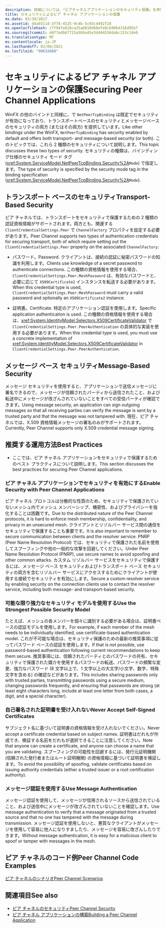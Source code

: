 ```yaml
---
description: 詳細については、「ピアチャネルアプリケーションのセキュリティ保護」を参照してください。
title: セキュリティによるピア チャネル アプリケーションの保護
ms.date: 03/30/2017
ms.assetid: d4a0311d-3f78-4525-9c4b-5c93c4492f28
ms.openlocfilehash: cff94fe618ca25a6810d68efe8cb99b4316d95b7
ms.sourcegitcommit: ddf7edb67715a5b9a45e3dd44536dabc153c1de0
ms.translationtype: MT
ms.contentlocale: ja-JP
ms.lasthandoff: 02/06/2021
ms.locfileid: "99632660"
---
```

# <a name="securing-peer-channel-applications"></a><span data-ttu-id="50cfc-103">セキュリティによるピア チャネル アプリケーションの保護</span><span class="sxs-lookup"><span data-stu-id="50cfc-103">Securing Peer Channel Applications</span></span>

<span data-ttu-id="50cfc-104">WinFX の他のバインドと同様に、で `NetPeerTcpBinding` は既定でセキュリティが有効になっており、トランスポートベースのセキュリティとメッセージベースのセキュリティの両方 (またはその両方) を提供しています。</span><span class="sxs-lookup"><span data-stu-id="50cfc-104">Like other bindings under the WinFX, `NetPeerTcpBinding` has security enabled by default and offers both transport- and message-based security (or both).</span></span> <span data-ttu-id="50cfc-105">このトピックでは、これら 2 種類のセキュリティについて説明します。</span><span class="sxs-lookup"><span data-stu-id="50cfc-105">This topic discusses these two types of security.</span></span> <span data-ttu-id="50cfc-106">セキュリティの種類は、バインディング仕様のセキュリティ モード タグ (<xref:System.ServiceModel.NetPeerTcpBinding.Security%2A>`Mode`) で指定します。</span><span class="sxs-lookup"><span data-stu-id="50cfc-106">The type of security is specified by the security mode tag in the binding specification (<xref:System.ServiceModel.NetPeerTcpBinding.Security%2A>`Mode`).</span></span>  
  
## <a name="transport-based-security"></a><span data-ttu-id="50cfc-107">トランスポート ベースのセキュリティ</span><span class="sxs-lookup"><span data-stu-id="50cfc-107">Transport-Based Security</span></span>  

 <span data-ttu-id="50cfc-108">ピア チャネルでは、トランスポートをセキュリティで保護するための 2 種類の認証資格情報がサポートされます。両方とも、関連する `ClientCredentialSettings.Peer` で `ChannelFactory` プロパティを設定する必要があります。</span><span class="sxs-lookup"><span data-stu-id="50cfc-108">Peer Channel supports two types of authentication credentials for securing transport, both of which require setting out the `ClientCredentialSettings.Peer` property on the associated `ChannelFactory`:</span></span>  
  
- <span data-ttu-id="50cfc-109">パスワード。</span><span class="sxs-lookup"><span data-stu-id="50cfc-109">Password.</span></span> <span data-ttu-id="50cfc-110">クライアントは、接続の認証に秘密パスワードの知識を利用します。</span><span class="sxs-lookup"><span data-stu-id="50cfc-110">Clients use knowledge of a secret password to authenticate connections.</span></span> <span data-ttu-id="50cfc-111">この種類の資格情報を使用する場合、`ClientCredentialSettings.Peer.MeshPassword` は、有効なパスワードと、必要に応じて `X509Certificate2` インスタンスを転送する必要があります。</span><span class="sxs-lookup"><span data-stu-id="50cfc-111">When this credential type is used, `ClientCredentialSettings.Peer.MeshPassword` must carry a valid password and optionally an `X509Certificate2` instance.</span></span>  
  
- <span data-ttu-id="50cfc-112">証明書。</span><span class="sxs-lookup"><span data-stu-id="50cfc-112">Certificate.</span></span> <span data-ttu-id="50cfc-113">特定のアプリケーション認証を使用します。</span><span class="sxs-lookup"><span data-stu-id="50cfc-113">Specific application authentication is used.</span></span> <span data-ttu-id="50cfc-114">この種類の資格情報を使用する場合は、<xref:System.IdentityModel.Selectors.X509CertificateValidator> で `ClientCredentialSettings.Peer.PeerAuthentication` の具体的な実装を使用する必要があります。</span><span class="sxs-lookup"><span data-stu-id="50cfc-114">When this credential type is used, you must use a concrete implementation of <xref:System.IdentityModel.Selectors.X509CertificateValidator> in `ClientCredentialSettings.Peer.PeerAuthentication`.</span></span>  
  
## <a name="message-based-security"></a><span data-ttu-id="50cfc-115">メッセージ ベース セキュリティ</span><span class="sxs-lookup"><span data-stu-id="50cfc-115">Message-Based Security</span></span>  

 <span data-ttu-id="50cfc-116">メッセージ セキュリティを使用すると、アプリケーションで送信メッセージに署名できるので、メッセージが信頼されたパーティから送信されたこと、および転送中にメッセージが改ざんされていないことをすべての受信パーティが確認できます。</span><span class="sxs-lookup"><span data-stu-id="50cfc-116">Using message security, an application can sign outgoing messages so that all receiving parties can verify the message is sent by a trusted party and that the message was not tampered with.</span></span> <span data-ttu-id="50cfc-117">現在、ピア チャネルでは、X.509 資格情報メッセージの署名のみがサポートされます。</span><span class="sxs-lookup"><span data-stu-id="50cfc-117">Currently, Peer Channel supports only X.509 credential message signing.</span></span>  
  
## <a name="best-practices"></a><span data-ttu-id="50cfc-118">推奨する運用方法</span><span class="sxs-lookup"><span data-stu-id="50cfc-118">Best Practices</span></span>  
  
- <span data-ttu-id="50cfc-119">ここでは、ピア チャネル アプリケーションをセキュリティで保護するためのベスト プラクティスについて説明します。</span><span class="sxs-lookup"><span data-stu-id="50cfc-119">This section discusses the best practices for securing Peer Channel applications.</span></span>  
  
### <a name="enable-security-with-peer-channel-applications"></a><span data-ttu-id="50cfc-120">ピア チャネル アプリケーションでセキュリティを有効にする</span><span class="sxs-lookup"><span data-stu-id="50cfc-120">Enable Security with Peer Channel Applications</span></span>  

 <span data-ttu-id="50cfc-121">ピア チャネル プロトコルは分散的な性質のため、セキュリティで保護されていないメッシュ内でメッシュ メンバーシップ、機密性、およびプライバシーを強化することは困難です。</span><span class="sxs-lookup"><span data-stu-id="50cfc-121">Due to the distributed nature of the Peer Channel protocols, it is hard to enforce mesh membership, confidentiality, and privacy in an unsecured mesh.</span></span> <span data-ttu-id="50cfc-122">クライアントとリゾルバー サービス間の通信をセキュリティで保護することも重要です。</span><span class="sxs-lookup"><span data-stu-id="50cfc-122">It is also important to remember to secure communication between clients and the resolver service.</span></span> <span data-ttu-id="50cfc-123">PNRP (Peer Name Resolution Protocol) では、セキュリティで保護された名前を使用してスプーフィングや他の一般的な攻撃を回避してください。</span><span class="sxs-lookup"><span data-stu-id="50cfc-123">Under Peer Name Resolution Protocol (PNRP), use secure names to avoid spoofing and other common attacks.</span></span> <span data-ttu-id="50cfc-124">カスタム リゾルバー サービスをセキュリティで保護するには、メッセージ ベース セキュリティおよびトランスポート ベース セキュリティの両方を含むリゾルバー サービスにアクセスするためにクライアントが使用する接続でセキュリティを有効にします。</span><span class="sxs-lookup"><span data-stu-id="50cfc-124">Secure a custom resolver service by enabling security on the connection clients use to contact the resolver service, including both message- and transport-based security.</span></span>  
  
### <a name="use-the-strongest-possible-security-model"></a><span data-ttu-id="50cfc-125">可能な限り強力なセキュリティ モデルを使用する</span><span class="sxs-lookup"><span data-stu-id="50cfc-125">Use the Strongest Possible Security Model</span></span>  

 <span data-ttu-id="50cfc-126">たとえば、メッシュの各メンバーを個々に識別する必要がある場合は、証明書ベースの認証モデルを使用します。</span><span class="sxs-lookup"><span data-stu-id="50cfc-126">For example, if each member of the mesh needs to be individually identified, use certificate-based authentication model.</span></span> <span data-ttu-id="50cfc-127">これが不可能な場合は、セキュリティ保護のための最新の推奨事項に従ってパスワード ベースの認証を使用します。</span><span class="sxs-lookup"><span data-stu-id="50cfc-127">If that is not possible, use password-based authentication following current recommendations to keep them secure.</span></span> <span data-ttu-id="50cfc-128">推奨事項には、信頼されたパーティとのパスワードの共有、セキュリティで保護された媒介を使用するパスワードの転送、パスワードの頻繁な変更、強力なパスワード (8 文字以上で、1 文字以上の大文字/小文字、数字、特殊文字を含める) の確認などがあります。</span><span class="sxs-lookup"><span data-stu-id="50cfc-128">This includes sharing passwords only with trusted parties, transmitting passwords using a secure medium, changing passwords frequently, and ensuring that passwords are strong (at least eight characters long, include at least one letter from both cases, a digit, and a special character).</span></span>  
  
### <a name="never-accept-self-signed-certificates"></a><span data-ttu-id="50cfc-129">自己署名された証明書を受け入れない</span><span class="sxs-lookup"><span data-stu-id="50cfc-129">Never Accept Self-Signed Certificates</span></span>  

 <span data-ttu-id="50cfc-130">サブジェクト名に基づいて証明書の資格情報を受け入れないでください。</span><span class="sxs-lookup"><span data-stu-id="50cfc-130">Never accept a certificate credential based on subject names.</span></span> <span data-ttu-id="50cfc-131">証明書はだれもが作成でき、検証する名前をだれもが選択できることに注意してください。</span><span class="sxs-lookup"><span data-stu-id="50cfc-131">Note that anyone can create a certificate, and anyone can choose a name that you are validating.</span></span> <span data-ttu-id="50cfc-132">スプーフィングの可能性を回避するには、発行元証明機関 (信頼された発行者またはルート証明機関) の資格情報に基づいて証明書を検証します。</span><span class="sxs-lookup"><span data-stu-id="50cfc-132">To avoid the possibility of spoofing, validate certificates based on issuing authority credentials (either a trusted issuer or a root certification authority).</span></span>  
  
### <a name="use-message-authentication"></a><span data-ttu-id="50cfc-133">メッセージ認証を使用する</span><span class="sxs-lookup"><span data-stu-id="50cfc-133">Use Message Authentication</span></span>  

 <span data-ttu-id="50cfc-134">メッセージ認証を使用して、メッセージが信用されるソースから送信されていること、および送信中にメッセージが改ざんされていないことを確認します。</span><span class="sxs-lookup"><span data-stu-id="50cfc-134">Use message authentication to verify that a message originated from a trusted source and that no one has tampered with the message during transmission.</span></span> <span data-ttu-id="50cfc-135">メッセージ認証を使用しないと、悪質なクライアントがメッセージを使用して容易に他人になりすましたり、メッセージを容易に改ざんしたりできます。</span><span class="sxs-lookup"><span data-stu-id="50cfc-135">Without message authentication, it is easy for a malicious client to spoof or tamper with messages in the mesh.</span></span>  
  
## <a name="peer-channel-code-examples"></a><span data-ttu-id="50cfc-136">ピア チャネルのコード例</span><span class="sxs-lookup"><span data-stu-id="50cfc-136">Peer Channel Code Examples</span></span>  

 [<span data-ttu-id="50cfc-137">ピア チャネルのシナリオ</span><span class="sxs-lookup"><span data-stu-id="50cfc-137">Peer Channel Scenarios</span></span>](peer-channel-scenarios.md)  
  
## <a name="see-also"></a><span data-ttu-id="50cfc-138">関連項目</span><span class="sxs-lookup"><span data-stu-id="50cfc-138">See also</span></span>

- [<span data-ttu-id="50cfc-139">ピア チャネルのセキュリティ</span><span class="sxs-lookup"><span data-stu-id="50cfc-139">Peer Channel Security</span></span>](peer-channel-security.md)
- [<span data-ttu-id="50cfc-140">ピア チャネル アプリケーションの構築</span><span class="sxs-lookup"><span data-stu-id="50cfc-140">Building a Peer Channel Application</span></span>](building-a-peer-channel-application.md)
